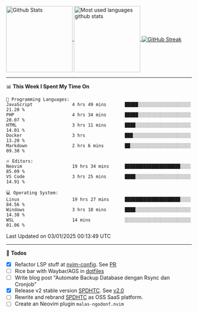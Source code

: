 <a href="https://github.com/anuraghazra/github-readme-stats">
  <img 
        height=180
        align="center" 
        src="https://github-readme-stats.vercel.app/api?username=rizkyilhampra&rank_icon=github&show_icons=true&theme=catppuccin_mocha&hide_border=true&include_all_commits=true&count_private=true&card_width=270" 
        alt="Github Stats" 
    />
</a>
<a href="https://github.com/anuraghazra/github-readme-stats">
  <img 
        height=180
        align="center" 
        src="https://github-readme-stats.vercel.app/api/top-langs/?username=rizkyilhampra&layout=compact&theme=catppuccin_mocha&hide_border=true&langs_count=8" 
        alt="Most used languages github stats" 
    />
</a>
<a href="https://git.io/streak-stats"><img src="https://streak-stats.demolab.com?user=rizkyilhampra&theme=catppuccin-mocha&hide_border=true" align="center" alt="GitHub Streak" /></a>

---

<!--START_SECTION:waka-->
📊 **This Week I Spent My Time On** 

```text
💬 Programming Languages: 
JavaScript               4 hrs 49 mins       █████░░░░░░░░░░░░░░░░░░░░   21.20 % 
PHP                      4 hrs 34 mins       █████░░░░░░░░░░░░░░░░░░░░   20.07 % 
HTML                     3 hrs 11 mins       ████░░░░░░░░░░░░░░░░░░░░░   14.01 % 
Docker                   3 hrs               ███░░░░░░░░░░░░░░░░░░░░░░   13.20 % 
Markdown                 2 hrs 6 mins        ██░░░░░░░░░░░░░░░░░░░░░░░   09.30 % 

🔥 Editors: 
Neovim                   19 hrs 34 mins      █████████████████████░░░░   85.09 % 
VS Code                  3 hrs 25 mins       ████░░░░░░░░░░░░░░░░░░░░░   14.91 % 

💻 Operating System: 
Linux                    19 hrs 27 mins      █████████████████████░░░░   84.56 % 
Windows                  3 hrs 18 mins       ████░░░░░░░░░░░░░░░░░░░░░   14.38 % 
WSL                      14 mins             ░░░░░░░░░░░░░░░░░░░░░░░░░   01.06 % 
```


 Last Updated on 03/01/2025 00:13:49 UTC
<!--END_SECTION:waka-->

---

📒 **Todos**
<br>
- [x] Refactor LSP stuff at [nvim-config](https://github.com/rizkyilhampra/nvim-config). See [PR](https://github.com/rizkyilhampra/nvim-config/pull/9)
- [ ] Rice bar with Waybar/AGS in [dotfiles](https://github.com/rizkyilhampra/dotfiles)
- [ ] Write blog post "Automate Backup Database dengan Rsync dan Cronjob"
- [x] Release v2 stable version [SPDHTC](https://github.com/rizkyilhampra/spdhtc). See [v2.0](https://github.com/rizkyilhampra/spdhtc/releases/tag/v2.0)
- [ ] Rewrite and rebrand [SPDHTC](https://github.com/rizkyilhampra/spdhtc) as OSS SaaS platform.
- [ ] Create an Neovim plugin `malas-ngodonf.nvim`
